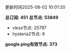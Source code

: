 更新时间2025-08-02 10:01:20

**总订阅: 451**
**总节点: 53849**
- vless节点: 25797
- hysteria2节点: 8

**google ping有效节点: 373**
